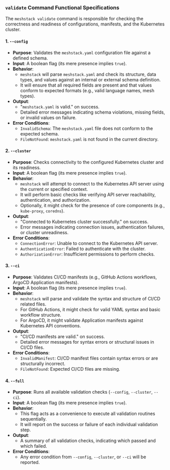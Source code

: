 ### `validate` Command Functional Specifications

The `meshstack validate` command is responsible for checking the correctness and readiness of configurations, manifests, and the Kubernetes cluster.

#### 1. `--config`

*   **Purpose**: Validates the `meshstack.yaml` configuration file against a defined schema.
*   **Input**: A boolean flag (its mere presence implies `true`).
*   **Behavior**:
    *   `meshstack` will parse `meshstack.yaml` and check its structure, data types, and values against an internal or external schema definition.
    *   It will ensure that all required fields are present and that values conform to expected formats (e.g., valid language names, mesh types).
*   **Output**:
    *   "`meshstack.yaml` is valid." on success.
    *   Detailed error messages indicating schema violations, missing fields, or invalid values on failure.
*   **Error Conditions**:
    *   `InvalidSchema`: The `meshstack.yaml` file does not conform to the expected schema.
    *   `FileNotFound`: `meshstack.yaml` is not found in the current directory.

#### 2. `--cluster`

*   **Purpose**: Checks connectivity to the configured Kubernetes cluster and its readiness.
*   **Input**: A boolean flag (its mere presence implies `true`).
*   **Behavior**:
    *   `meshstack` will attempt to connect to the Kubernetes API server using the current or specified context.
    *   It will perform basic checks like verifying API server reachability, authentication, and authorization.
    *   Optionally, it might check for the presence of core components (e.g., `kube-proxy`, `coredns`).
*   **Output**:
    *   "Connected to Kubernetes cluster successfully." on success.
    *   Error messages indicating connection issues, authentication failures, or cluster unreadiness.
*   **Error Conditions**:
    *   `ConnectionError`: Unable to connect to the Kubernetes API server.
    *   `AuthenticationError`: Failed to authenticate with the cluster.
    *   `AuthorizationError`: Insufficient permissions to perform checks.

#### 3. `--ci`

*   **Purpose**: Validates CI/CD manifests (e.g., GitHub Actions workflows, ArgoCD Application manifests).
*   **Input**: A boolean flag (its mere presence implies `true`).
*   **Behavior**:
    *   `meshstack` will parse and validate the syntax and structure of CI/CD related files.
    *   For GitHub Actions, it might check for valid YAML syntax and basic workflow structure.
    *   For ArgoCD, it might validate Application manifests against Kubernetes API conventions.
*   **Output**:
    *   "CI/CD manifests are valid." on success.
    *   Detailed error messages for syntax errors or structural issues in CI/CD files.
*   **Error Conditions**:
    *   `InvalidManifest`: CI/CD manifest files contain syntax errors or are structurally incorrect.
    *   `FileNotFound`: Expected CI/CD files are missing.

#### 4. `--full`

*   **Purpose**: Runs all available validation checks (`--config`, `--cluster`, `--ci`).
*   **Input**: A boolean flag (its mere presence implies `true`).
*   **Behavior**:
    *   This flag acts as a convenience to execute all validation routines sequentially.
    *   It will report on the success or failure of each individual validation step.
*   **Output**:
    *   A summary of all validation checks, indicating which passed and which failed.
*   **Error Conditions**:
    *   Any error condition from `--config`, `--cluster`, or `--ci` will be reported.
